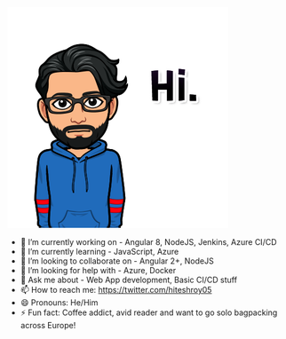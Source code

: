 
![alt text](https://github.com/hiteshpr/hiteshpr/blob/dev/images/avatar.png?raw=true)


- 🔭 I’m currently working on - Angular 8, NodeJS, Jenkins, Azure CI/CD 
- 🌱 I’m currently learning - JavaScript, Azure
- 👯 I’m looking to collaborate on - Angular 2+, NodeJS
- 🤔 I’m looking for help with - Azure, Docker 
- 💬 Ask me about - Web App development, Basic CI/CD stuff
- 📫 How to reach me: https://twitter.com/hiteshroy05
- 😄 Pronouns: He/Him
- ⚡ Fun fact: Coffee addict, avid reader and want to go solo bagpacking across Europe! 
